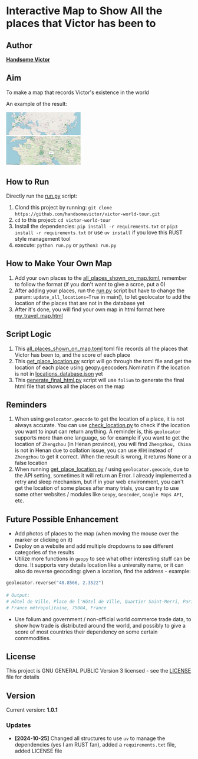 # Interactive Map to Show All the places that Victor has been to

## Author

**[Handsome Victor](https://zhenning-li.com)**

## Aim

To make a map that records Victor's existence in the world

An example of the result:

<div style="text-align: left;">
    <img src="images/final_map_example.png" alt="Final Map Example" style="max-width: 40%; max-height: 300px; height: auto; width: auto;"/>
</div>

<div style="text-align: left;">
    <img src="images/final_map_example2.png" alt="Final Map Example 2" style="max-width: 40%; max-height: 300px; height: auto; width: auto;"/>
</div>


## How to Run

Directly run the [run.py](run.py) script:

1. Clond this project by running: `git clone https://github.com/handsomevictor/victor-world-tour.git`
2. `cd` to this project: `cd victor-world-tour`
3. Install the dependencies: `pip install -r requirements.txt` or `pip3 install -r requirements.txt` or use
   `uv install` if you love this RUST style management tool
4. execute: `python run.py` or `python3 run.py`

## How to Make Your Own Map

1. Add your own places to the [all_places_shown_on_map.toml](src/victor_world_tour/all_places_shown_on_map.toml),
   remember to follow the format (if you don't want to give a scroe, put a 0)
2. After adding your places, run the [run.py](run.py) script but have to change the param: `update_all_locations=True`
   in main(), to let geolocator to add the location of the places that are not in the database yet
3. After it's done, you will find your own map in html format here [my_travel_map.html](docs/my_travel_map.html)

## Script Logic

1. This [all_places_shown_on_map.toml](src/victor_world_tour/all_places_shown_on_map.toml) toml file records all the
   places that Victor has been to, and the score of each place
2. This [get_place_location.py](src/victor_world_tour/get_place_location.py) script will go through the toml file and
   get the location of each place using geopy.geocoders.Nominatim if the location is not in
   [locations_database.json](src/victor_world_tour/locations_database.json) yet
3. This [generate_final_html.py](src/victor_world_tour/generate_final_html.py) script will use `folium` to generate the
   final html file that shows all the places on the map

## Reminders

1. When using `geolocator.geocode` to get the location of a place, it is not always accurate. You can use
   [check_location.py](src/victor_world_tour/check_location.py) to check if the location you want to input can
   return anything. A reminder is, this `geolocator` supports more than one language, so for example if you want to
   get the location of `Zhengzhou` (in Henan province), you will find `Zhengzhou, China` is not in Henan due to
   collation issue, you can use `郑州` instead of `Zhengzhou` to get it correct. When the result is wrong, it returns
   None or a false location
2. When running [get_place_location.py](src/victor_world_tour/get_place_location.py) / using `geolocator.geocode`,
   due to the API setting, sometimes it will return an Error. I already implemented a retry and sleep mechanism,
   but if in your web environment, you can't get the location of some places after many trials, you can try to use
   some other websites / modules like `Geopy`, `Geocoder`, `Google Maps API`, etc.

## Future Possible Enhancement

- Add photos of places to the map (when moving the mouse over the marker or clicking on it)
- Deploy on a website and add multiple dropdowns to see different categories of the results
- Utilize more functions in `geopy` to see what other interesting stuff can be done. It supports very details location
  like a university name, or it can also do reverse geocoding: given a location, find the address - example:

```python
geolocator.reverse("48.8566, 2.3522")

# Output:
# Hôtel de Ville, Place de l'Hôtel de Ville, Quartier Saint-Merri, Paris 4e Arrondissement, Paris, Île-de-France, 
# France métropolitaine, 75004, France
```

- Use folium and government / non-official world commerce trade data, to show how trade is distributed around the world,
  and possibly to give a score of most countries their dependency on some certain conmmodities.

## License

This project is GNU GENERAL PUBLIC Version 3 licensed - see the [LICENSE](LICENSE) file for details

## Version

Current version: **1.0.1**

### Updates

- **[2024-10-25]** Changed all structures to use `uv` to manage the dependencies (yes I am RUST fan),
  added a `requirements.txt` file, added LICENSE file


